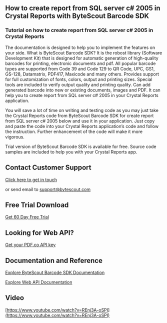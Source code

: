 ## How to create report from SQL server c# 2005 in Crystal Reports with ByteScout Barcode SDK

### Tutorial on how to create report from SQL server c# 2005 in Crystal Reports

The documentation is designed to help you to implement the features on your side. What is ByteScout Barcode SDK? It is the robost library (Software Development Kit) that is designed for automatic generation of high-quality barcodes for printing, electronic documents and pdf. All popular barcode types are supported from Code 39 and Code 129 to QR Code, UPC, GS1, GS-128, Datamatrix, PDF417, Maxicode and many others. Provides support for full customization of fonts, colors, output and printing sizes. Special tools are included to verify output quality and printing quality. Can add generated barcode into new or existing documents, images and PDF. It can help you to create report from SQL server c# 2005 in your Crystal Reports application.

You will save a lot of time on writing and testing code as you may just take the Crystal Reports code from ByteScout Barcode SDK for create report from SQL server c# 2005 below and use it in your application. Just copy and paste the code into your Crystal Reports application’s code and follow the instruction. Further enhancement of the code will make it more vigorous.

Trial version of ByteScout Barcode SDK is available for free. Source code samples are included to help you with your Crystal Reports app.

## Contact Customer Support

[Click here to get in touch](https://bytescout.zendesk.com/hc/en-us/requests/new?subject=ByteScout%20Barcode%20SDK%20Question)

or send email to [support@bytescout.com](mailto:support@bytescout.com?subject=ByteScout%20Barcode%20SDK%20Question) 

## Free Trial Download

[Get 60 Day Free Trial](https://bytescout.com/download/web-installer?utm_source=github-readme)

## Looking for Web API? 

[Get your PDF.co API key](https://pdf.co/documentation/api?utm_source=github-readme)

## Documentation and Reference

[Explore ByteScout Barcode SDK Documentation](https://bytescout.com/documentation/index.html?utm_source=github-readme)

[Explore Web API Documentation](https://pdf.co/documentation/api?utm_source=github-readme)

## Video

[https://www.youtube.com/watch?v=REnj3A-oSPI](https://www.youtube.com/watch?v=REnj3A-oSPI)